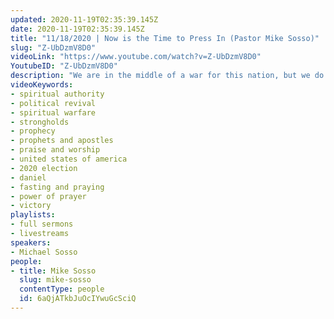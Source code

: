 ```yaml
---
updated: 2020-11-19T02:35:39.145Z
date: 2020-11-19T02:35:39.145Z
title: "11/18/2020 | Now is the Time to Press In (Pastor Mike Sosso)"
slug: "Z-UbDzmV8D0"
videoLink: "https://www.youtube.com/watch?v=Z-UbDzmV8D0"
YoutubeID: "Z-UbDzmV8D0"
description: "We are in the middle of a war for this nation, but we do not wrestle against flesh and blood but we wage war against principalities. The Church must not relent at this time; we must continue to press in to the see the victory that God has already ordained for us! This sermon was delivered by Pastor Michael Sosso at Freedom Fellowship Church International on November 11, 2020."
videoKeywords:
- spiritual authority
- political revival
- spiritual warfare
- strongholds
- prophecy
- prophets and apostles
- praise and worship
- united states of america
- 2020 election
- daniel
- fasting and praying
- power of prayer
- victory
playlists:
- full sermons
- livestreams
speakers:
- Michael Sosso
people:
- title: Mike Sosso
  slug: mike-sosso
  contentType: people
  id: 6aQjATkbJuOcIYwuGcSciQ
---
```

